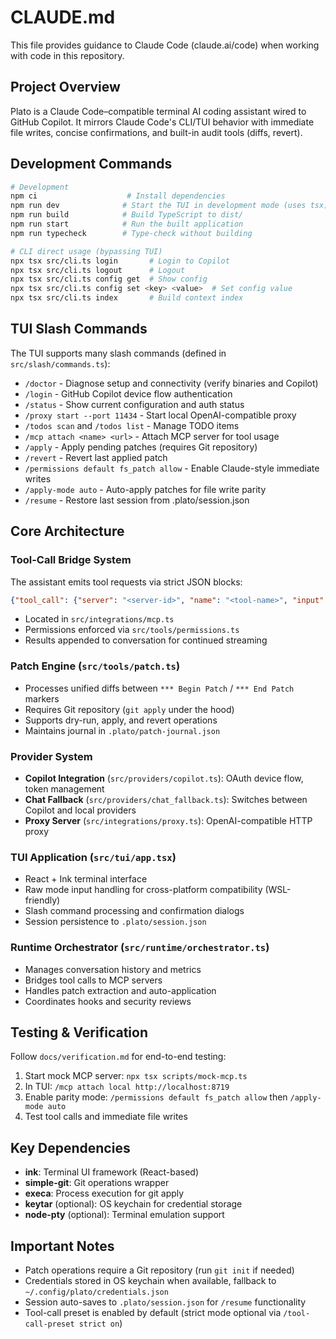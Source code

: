 # CLAUDE.md

This file provides guidance to Claude Code (claude.ai/code) when working with code in this repository.

## Project Overview

Plato is a Claude Code–compatible terminal AI coding assistant wired to GitHub Copilot. It mirrors Claude Code's CLI/TUI behavior with immediate file writes, concise confirmations, and built-in audit tools (diffs, revert).

## Development Commands

```bash
# Development
npm ci                    # Install dependencies
npm run dev              # Start the TUI in development mode (uses tsx)
npm run build            # Build TypeScript to dist/
npm run start            # Run the built application
npm run typecheck        # Type-check without building

# CLI direct usage (bypassing TUI)
npx tsx src/cli.ts login       # Login to Copilot
npx tsx src/cli.ts logout      # Logout
npx tsx src/cli.ts config get  # Show config
npx tsx src/cli.ts config set <key> <value>  # Set config value
npx tsx src/cli.ts index       # Build context index
```

## TUI Slash Commands

The TUI supports many slash commands (defined in `src/slash/commands.ts`):

- `/doctor` - Diagnose setup and connectivity (verify binaries and Copilot)
- `/login` - GitHub Copilot device flow authentication
- `/status` - Show current configuration and auth status
- `/proxy start --port 11434` - Start local OpenAI-compatible proxy
- `/todos scan` and `/todos list` - Manage TODO items
- `/mcp attach <name> <url>` - Attach MCP server for tool usage
- `/apply` - Apply pending patches (requires Git repository)
- `/revert` - Revert last applied patch
- `/permissions default fs_patch allow` - Enable Claude-style immediate writes
- `/apply-mode auto` - Auto-apply patches for file write parity
- `/resume` - Restore last session from .plato/session.json

## Core Architecture

### Tool-Call Bridge System
The assistant emits tool requests via strict JSON blocks:
```json
{"tool_call": {"server": "<server-id>", "name": "<tool-name>", "input": {}}}
```
- Located in `src/integrations/mcp.ts`
- Permissions enforced via `src/tools/permissions.ts`
- Results appended to conversation for continued streaming

### Patch Engine (`src/tools/patch.ts`)
- Processes unified diffs between `*** Begin Patch` / `*** End Patch` markers
- Requires Git repository (`git apply` under the hood)
- Supports dry-run, apply, and revert operations
- Maintains journal in `.plato/patch-journal.json`

### Provider System
- **Copilot Integration** (`src/providers/copilot.ts`): OAuth device flow, token management
- **Chat Fallback** (`src/providers/chat_fallback.ts`): Switches between Copilot and local providers
- **Proxy Server** (`src/integrations/proxy.ts`): OpenAI-compatible HTTP proxy

### TUI Application (`src/tui/app.tsx`)
- React + Ink terminal interface
- Raw mode input handling for cross-platform compatibility (WSL-friendly)
- Slash command processing and confirmation dialogs
- Session persistence to `.plato/session.json`

### Runtime Orchestrator (`src/runtime/orchestrator.ts`)
- Manages conversation history and metrics
- Bridges tool calls to MCP servers
- Handles patch extraction and auto-application
- Coordinates hooks and security reviews

## Testing & Verification

Follow `docs/verification.md` for end-to-end testing:

1. Start mock MCP server: `npx tsx scripts/mock-mcp.ts`
2. In TUI: `/mcp attach local http://localhost:8719`
3. Enable parity mode: `/permissions default fs_patch allow` then `/apply-mode auto`
4. Test tool calls and immediate file writes

## Key Dependencies

- **ink**: Terminal UI framework (React-based)
- **simple-git**: Git operations wrapper
- **execa**: Process execution for git apply
- **keytar** (optional): OS keychain for credential storage
- **node-pty** (optional): Terminal emulation support

## Important Notes

- Patch operations require a Git repository (run `git init` if needed)
- Credentials stored in OS keychain when available, fallback to `~/.config/plato/credentials.json`
- Session auto-saves to `.plato/session.json` for `/resume` functionality
- Tool-call preset is enabled by default (strict mode optional via `/tool-call-preset strict on`)